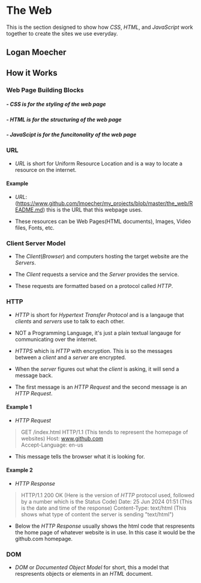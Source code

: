 # The Web
This is the section designed to show how *CSS*, *HTML*, and *JavaScript* work together to create the sites we use everyday.

## Logan Moecher

## How it Works

### Web Page Building Blocks

##### - CSS is for the styling of the web page

##### - HTML is for the structuring of the web page

##### - JavaScipt is for the funcitonality of the web page



### URL

* *URL* is short for Uniform Resource Location and is a way to locate a resource on the internet.

#### Example

* *URL*: (https://www.github.com/lmoecher/my_projects/blob/master/the_web/README.md) this is the URL that this  webpage uses. 

* These resources can be Web Pages(HTML documents), Images, Video files, Fonts, etc.


### Client Server Model

* The *Client*(*Browser*) and computers hosting the target website are the *Servers*.

* The *Client* requests a service and the *Server* provides the service. 

* These requests are formatted based on a protocol called *HTTP*.


### HTTP 

* *HTTP* is short for *Hypertext Transfer Protocol* and is a langauge that *clients* and *servers* use to talk to each other.

* NOT a Programming Language, it's just a plain textual langauge for communicating over the internet.

* *HTTPS* which is *HTTP* with encryption. This is so the messages between a *client* and a *server* are encrypted.

* When the *server* figures out what the *client* is asking, it will send a message back.

* The first message is an *HTTP Request* and the second message is an *HTTP Request*.

#### Example 1

* *HTTP Request* 

> GET /index.html HTTP/1.1  (This tends to represent the homepage of websites)
> Host: www.github.com  
> Accept-Language: en-us

* This message tells the browser what it is looking for.

#### Example 2 

* *HTTP Response*

> HTTP/1.1 200 OK   (Here is the version of *HTTP* protocol used, followed by a number which is the Status Code)
> Date: 25 Jun 2024 01:51   (This is the date and time of the response)
> Content-Type: text/html   (This shows what type of content the server is sending "text/html")

* Below the *HTTP Response* usually shows the html code that respresents the home page of whatever website is in use. In this case it would be the github.com homepage.

### DOM

* *DOM* or *Documented Object Model* for short, this a model that respresents objects or elements in an *HTML* document.

